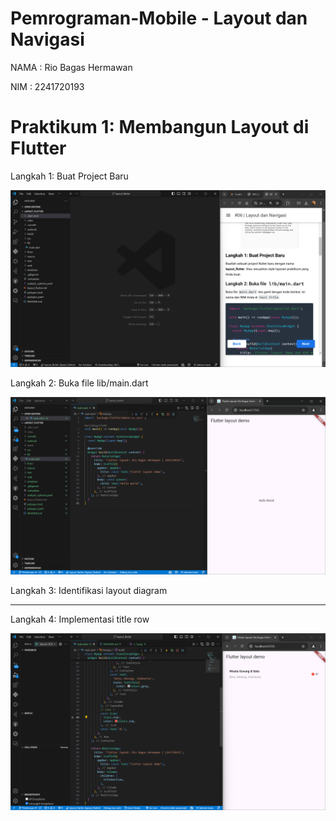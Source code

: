 # Pemrograman-Mobile - Layout dan Navigasi

NAMA     : Rio Bagas Hermawan

NIM      : 2241720193


# Praktikum 1: Membangun Layout di Flutter

Langkah 1: Buat Project Baru

![Screenshots Langkah 1](images\1_1.png)

Langkah 2: Buka file lib/main.dart

![Screenshots Langkah 2](images\1_2.png)

Langkah 3: Identifikasi layout diagram

--------------------------------------------------------------------------------

Langkah 4: Implementasi title row

![Screenshots Langkah 1](images\1_4.png)
